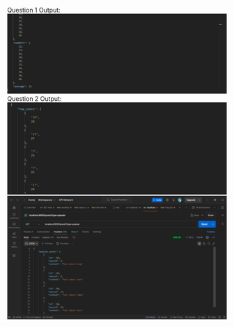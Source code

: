 Question 1 Output:
![Question 1 Output](https://github.com/gg-nayyar/2229037/blob/main/Question%201%20%281%29.png?raw=true)
Question 2 Output:
![Question 2 Output](https://github.com/gg-nayyar/2229037/blob/main/Question%202%20%281%29.png?raw=true)
![Question 2 Output](https://github.com/gg-nayyar/2229037/blob/main/Question%202%20%282%29.png?raw=true)